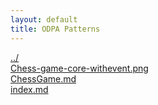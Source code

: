 ```yaml
---
layout: default
title: ODPA Patterns
---
```

  
[../](../)  
[Chess-game-core-withevent.png](./Chess-game-core-withevent.png)  
[ChessGame.md](./ChessGame.md)  
[index.md](./index.md)  
